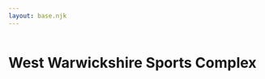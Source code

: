 ```yaml
---
layout: base.njk
---
```


<main id="main" tabindex="-1">
  <a href="/" title="Back to westwarwicks.club">
    <picture>
      <img src="/favicon-180.png" alt="" />
    </picture>
  </a>
  <h1>West Warwickshire Sports Complex</h1>
</main>
